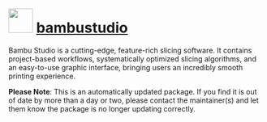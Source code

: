 # <img src="https://rawcdn.githack.com/strausmann/ChocolateyPackages/2c34b56b9ed7520943c70939f8c4e33ec8196bc6/icons/bambulab.png" width="48" height="48"/> [bambustudio](https://community.chocolatey.org/packages/bambus)

Bambu Studio is a cutting-edge, feature-rich slicing software.
It contains project-based workflows, systematically optimized slicing algorithms, and an easy-to-use graphic interface, bringing users an incredibly smooth printing experience.

**Please Note**: This is an automatically updated package. If you find it is out of date by more than a day or two, please contact the maintainer(s) and let them know the package is no longer updating correctly.
